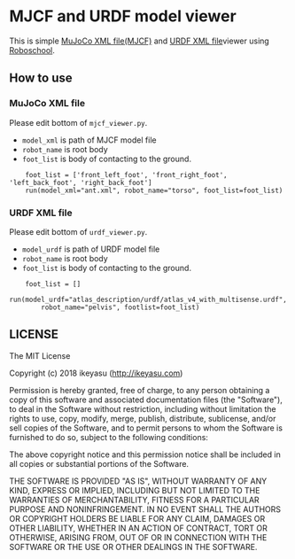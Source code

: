 MJCF and URDF model viewer
============

This is simple [MuJoCo XML file(MJCF)](http://mujoco.org/book/modeling.html#CURDF) and [URDF XML file](http://wiki.ros.org/en/urdf/Tutorials)viewer using [Roboschool](https://github.com/openai/roboschool).

How to use
----------

### MuJoCo XML file

Please edit bottom of `mjcf_viewer.py`.

* `model_xml` is path of MJCF model file
* `robot_name` is root body
* `foot_list` is body of contacting to the ground.

```
    foot_list = ['front_left_foot', 'front_right_foot', 'left_back_foot', 'right_back_foot']
    run(model_xml="ant.xml", robot_name="torso", foot_list=foot_list)
```

### URDF XML file

Please edit bottom of `urdf_viewer.py`.

* `model_urdf` is path of URDF model file
* `robot_name` is root body
* `foot_list` is body of contacting to the ground.

```
    foot_list = []
    run(model_urdf="atlas_description/urdf/atlas_v4_with_multisense.urdf",
        robot_name="pelvis", footlist=foot_list)
```

LICENSE
--------

The MIT License

Copyright (c) 2018 ikeyasu (http://ikeyasu.com)

Permission is hereby granted, free of charge, to any person obtaining a copy
of this software and associated documentation files (the "Software"), to deal
in the Software without restriction, including without limitation the rights
to use, copy, modify, merge, publish, distribute, sublicense, and/or sell
copies of the Software, and to permit persons to whom the Software is
furnished to do so, subject to the following conditions:

The above copyright notice and this permission notice shall be included in
all copies or substantial portions of the Software.

THE SOFTWARE IS PROVIDED "AS IS", WITHOUT WARRANTY OF ANY KIND, EXPRESS OR
IMPLIED, INCLUDING BUT NOT LIMITED TO THE WARRANTIES OF MERCHANTABILITY,
FITNESS FOR A PARTICULAR PURPOSE AND NONINFRINGEMENT. IN NO EVENT SHALL THE
AUTHORS OR COPYRIGHT HOLDERS BE LIABLE FOR ANY CLAIM, DAMAGES OR OTHER
LIABILITY, WHETHER IN AN ACTION OF CONTRACT, TORT OR OTHERWISE, ARISING FROM,
OUT OF OR IN CONNECTION WITH THE SOFTWARE OR THE USE OR OTHER DEALINGS IN
THE SOFTWARE.
